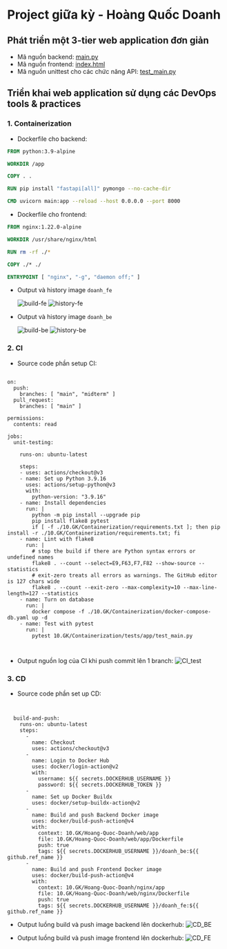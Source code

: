 # Project giữa kỳ - Hoàng Quốc Doanh
## Phát triển một 3-tier web application đơn giản

 - Mã nguồn backend: [main.py](./web/app/main.py)
 - Mã nguồn frontend: [index.html](./web/nginx/index.html)
 - Mã nguồn unittest cho các chức năng API: [test_main.py](./web/tests/templates/test_main.py)

## Triển khai web application sử dụng các DevOps tools & practices

### 1. Containerization

- Dockerfile cho backend:
```Dockerfile
FROM python:3.9-alpine

WORKDIR /app

COPY . .

RUN pip install "fastapi[all]" pymongo --no-cache-dir

CMD uvicorn main:app --reload --host 0.0.0.0 --port 8000

```
- Dockerfile cho frontend:
```Dockerfile
FROM nginx:1.22.0-alpine

WORKDIR /usr/share/nginx/html

RUN rm -rf ./*

COPY ./* ./

ENTRYPOINT [ "nginx", "-g", "daemon off;" ]

```

- Output và history image `doanh_fe`

    ![build-fe](./images/image_fe.PNG)
    ![history-fe](./images/history_fe.PNG)

- Output và history image `doanh_be`

    ![build-be](./images/image_be.PNG)
    ![history-be](./images/history_be.PNG)
    
### 2. CI

- Source code phần setup CI:
```

on:
  push:
    branches: [ "main", "midterm" ]
  pull_request:
    branches: [ "main" ]

permissions:
  contents: read

jobs:
  unit-testing:

    runs-on: ubuntu-latest

    steps:
    - uses: actions/checkout@v3
    - name: Set up Python 3.9.16
      uses: actions/setup-python@v3
      with:
        python-version: "3.9.16"
    - name: Install dependencies
      run: |
        python -m pip install --upgrade pip
        pip install flake8 pytest
        if [ -f ./10.GK/Containerization/requirements.txt ]; then pip install -r ./10.GK/Containerization/requirements.txt; fi
    - name: Lint with flake8
      run: |
        # stop the build if there are Python syntax errors or undefined names
        flake8 . --count --select=E9,F63,F7,F82 --show-source --statistics
        # exit-zero treats all errors as warnings. The GitHub editor is 127 chars wide
        flake8 . --count --exit-zero --max-complexity=10 --max-line-length=127 --statistics
    - name: Turn on database
      run: |
        docker compose -f ./10.GK/Containerization/docker-compose-db.yaml up -d
    - name: Test with pytest
      run: |
        pytest 10.GK/Containerization/tests/app/test_main.py
  
  
```

- Output nguồn log của CI khi push commit lên 1 branch:
  ![CI_test](./images/CI_test.PNG)
  
### 3. CD
- Source code phần set up CD:
```

  
  build-and-push:
    runs-on: ubuntu-latest
    steps:
      -
        name: Checkout
        uses: actions/checkout@v3
      -
        name: Login to Docker Hub
        uses: docker/login-action@v2
        with:
          username: ${{ secrets.DOCKERHUB_USERNAME }}
          password: ${{ secrets.DOCKERHUB_TOKEN }}
      -
        name: Set up Docker Buildx
        uses: docker/setup-buildx-action@v2
      -
        name: Build and push Backend Docker image
        uses: docker/build-push-action@v4
        with:
          context: 10.GK/Hoang-Quoc-Doanh/web/app
          file: 10.GK/Hoang-Quoc-Doanh/web/app/Dockerfile
          push: true
          tags: ${{ secrets.DOCKERHUB_USERNAME }}/doanh_be:${{  github.ref_name }}
      -
        name: Build and push Frontend Docker image
        uses: docker/build-push-action@v4
        with:
          context: 10.GK/Hoang-Quoc-Doanh/nginx/app
          file: 10.GK/Hoang-Quoc-Doanh/web/nginx/Dockerfile
          push: true
          tags: ${{ secrets.DOCKERHUB_USERNAME }}/doanh_fe:${{  github.ref_name }}
```

- Output luồng build và push image backend lên dockerhub:
  ![CD_BE](./images/cd_be.PNG)
 
- Output luồng build và push image frontend lên dockerhub:
  ![CD_FE](./images/cd_fe.PNG)

